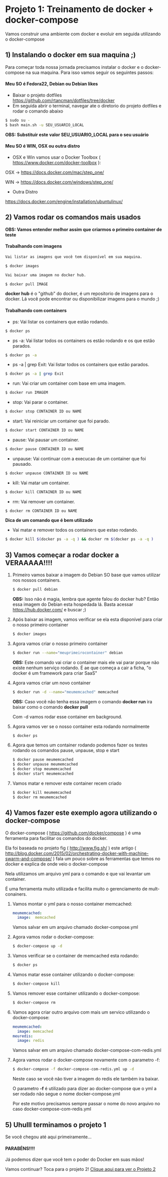 # Projeto 1: Treinamento de docker + docker-compose

Vamos construir uma ambiente com docker e evoluir em seguida utilizando o docker-compose

## 1) Instalando o docker em sua maquina ;)

Para começar toda nossa jornada precisamos instalar o docker e o docker-compose na sua maquina. Para isso vamos seguir os seguintes passos:

#### Meu SO é Fedora22, Debian ou Debian likes
- Baixar o projeto dotfiles https://github.com/rtancman/dotfiles/tree/docker
- Em seguida abrir o terminal, navegar ate o diretorio do projeto dotfiles e rodar o comando abaixo

```bash
$ sudo su -
$ bash main.sh -u SEU_USUARIO_LOCAL
```

**OBS: Substituir este valor SEU_USUARIO_LOCAL para o seu usuário**

#### Meu SO é WIN, OSX ou outra distro

- OSX e Win vamos usar o Docker Toolbox ( https://www.docker.com/docker-toolbox ):

OSX -> https://docs.docker.com/mac/step_one/

WIN -> https://docs.docker.com/windows/step_one/

- Outra Distro

https://docs.docker.com/engine/installation/ubuntulinux/


## 2) Vamos rodar os comandos mais usados
**OBS: Vamos entender melhor assim que criarmos o primeiro container de teste**

#### Trabalhando com imagens
```bash
Vai listar as imagens que você tem disponível em sua maquina.

$ docker images
```

```bash
Vai baixar uma imagem no docker hub. 

$ docker pull IMAGE
```
**docker hub** é o "github" do docker, é um repositorio de imagens para o docker. Lá você pode encontrar ou disponibilizar imagens para o mundo ;)


#### Trabalhando com containers

- ps: Vai listar os containers que estão rodando.
```bash
$ docker ps
```

- ps -a: Vai listar todos os containers os estão rodando e os que estão parados.
```bash
$ docker ps -a
```

- ps -a | grep Exit: Vai listar todos os containers que estão parados.
```bash
$ docker ps -a | grep Exit
```

- run: Vai criar um container com base em uma imagem.
```bash
$ docker run IMAGEM
```

- stop: Vai parar o container. 
```bash
$ docker stop CONTAINER ID ou NAME
```

- start: Vai reiniciar um container que foi parado.
```bash
$ docker start CONTAINER ID ou NAME
```

- pause: Vai pausar um container.
```bash
$ docker pause CONTAINER ID ou NAME
```

- unpause: Vai continuar com a execucao de um container que foi pausado.
```bash
$ docker unpause CONTAINER ID ou NAME
```

- kill: Vai matar um container.
```bash
$ docker kill CONTAINER ID ou NAME
```

- rm: Vai remover um container.
```bash
$ docker rm CONTAINER ID ou NAME
```

**Dica de um comando que é bem utilizado**
- Vai matar e remover todos os containers que estao rodando.
```bash
$ docker kill $(docker ps -a -q ) && docker rm $(docker ps -a -q )
```

## 3) Vamos começar a rodar docker a VERAAAAA!!!!
1. Primeiro vamos baixar a imagem do Debian SO base que vamos utilizar nos nossos containers.
   ```bash
   $ docker pull debian
   ```
   **OBS:** Isso não é magia, lembra que agente falou do docker hub? Então essa imagem do Debian esta hospedada lá. Basta acessar https://hub.docker.com/ e buscar ;)

2. Após baixar as imagem, vamos verificar se ela esta disponível para criar o nosso primeiro container
    ```bash
    $ docker images
    ```

3. Agora vamos criar o nosso primeiro container
   ```bash
   $ docker run --name="meuprimeirocontainer" debian
   ```
   **OBS:** Este comando vai criar o container mais ele vai parar porque não existe nenhum serviço rodando. É ae que começa a cair a ficha, "o docker é um framework para criar SaaS" 

4. Agora vamos criar um novo container
   ```bash
   $ docker run -d --name="meumemcached" memcached
   ```
   **OBS:** Caso você não tenha essa imagem o comando **docker run** ira baixar como o comando **docker pull** 

   Com -d vamos rodar esse container em background.

5. Agora vamos ver se o nosso container esta rodando normalmente
   ```bash
   $ docker ps
   
   ```

6. Agora que temos um container rodando podemos fazer os testes rodando os comandos pause, unpause, stop e start
   ```bash
   $ docker pause meumemcached
   $ docker unpause meumemcached
   $ docker stop meumemcached
   $ docker start meumemcached
   ```

7. Vamos matar e remover este container recem criado 
   ```bash
   $ docker kill meumemcached
   $ docker rm meumemcached
   ```

## 4) Vamos fazer este exemplo agora utilizando o docker-compose
O docker-compose ( https://github.com/docker/compose ) é uma ferramenta para facilitar os comandos do docker.

Ela foi baseada no projeto fig ( http://www.fig.sh/ ) este artigo ( http://blog.docker.com/2015/02/orchestrating-docker-with-machine-swarm-and-compose/ ) fala um pouco sobre as ferramentas que temos no docker e explica de onde veio o docker-compose 

Nela utilizamos um arquivo yml para o comando e que vai levantar um container. 

É uma ferramenta muito utilizada e facilita muito o gerenciamento de mult-conainers.

1. Vamos montar o yml para o nosso container memcached:
   ```yml
   meumemcached:
     image:  memcached
   ```
   Vamos salvar em um arquivo chamado docker-compose.yml

2. Agora vamos rodar o docker-compose:
   ```bash
   $ docker-compose up -d
   ```

3. Vamos verificar se o container de memcached esta rodando:
   ```bash
   $ docker ps
   ```

4. Vamos matar esse container utilizando o docker-compose:
   ```bash
   $ docker-compose kill
   ```

5. Vamos remover esse container utilizando o docker-compose:
   ```bash
   $ docker-compose rm
   ```

6. Vamos agora criar outro arquivo com mais um servico utilizando o docker-compose:
   ```yml
   meumemcached:
     image: memcached
   meuredis:
     image: redis
   ```
   Vamos salvar em um arquivo chamado docker-compose-com-redis.yml

7. Agora vamos rodar o docker-compose novamente com o parametro -f:
   ```bash
   $ docker-compose -f docker-compose-com-redis.yml up -d
   ```
   Neste caso se você não tiver a imagem do redis ele também ira baixar.

   O parametro **-f** é utilizado para dizer ao docker-compose que o yml a ser rodado não segue o nome docker-compose.yml

   Por este motivo precisamos sempre passar o nome do novo arquivo no caso docker-compose-com-redis.yml


## 5) Uhulll terminamos o projeto 1
Se você chegou até aqui primeiramente...

#### PARABÉNS!!!!

Já podemos dizer que você tem o poder do Docker em suas mãos!

Vamos continuar? Toca para o projeto 2!
[Clique aqui para ver o Projeto 2](https://github.com/rtancman/dfy/tree/master/workshop/dockerforyou/workshop/projeto2)
